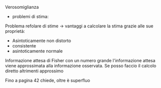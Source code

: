 Verosomiglianza
- problemi di stima:


Problema refolare di stime -> vantaggi a calcolare la stima grazie alle sue proprietà:
- Asintoticamente non distorto
- consistente
- asintoticamente normale

Informazione attesa di Fisher
con un numero grande l'informazione attesa viene approssimata alla informazione osservata.
Se posso faccio il calcolo diretto altrimenti approssimo

Fino a pagina 42 chiede, oltre è superfluo

